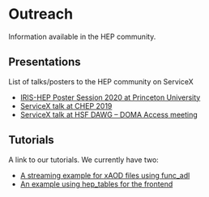 # Outreach

Information available in the HEP community.

## Presentations

List of talks/posters to the HEP community on ServiceX

* [IRIS-HEP Poster Session 2020 at Princeton University](https://indico.cern.ch/event/894127/attachments/1996570/3331175/8_-_weinbergGalewsky-serviceX-irisHepReview.pdf)
* [ServiceX talk at CHEP 2019](https://indico.cern.ch/event/773049/contributions/3474438/attachments/1935769/3207764/BenGalewskyCHEP2019.pdf)
* [ServiceX talk at HSF DAWG – DOMA Access meeting](https://docs.google.com/presentation/d/1T3FszCMpnkvvdNuoXAUZuX10hHI-hp2m0-cKYABJWmE/edit#slide=id.g6458619ede_0_0)

## Tutorials

A link to our tutorials. We currently have two:

* [A streaming example for xAOD files using func_adl](https://github.com/mweinberg2718/useful-scripts/blob/master/ServiceX_streamingTutorial.ipynb)
* [An example using hep_tables for the frontend](https://github.com/mweinberg2718/useful-scripts/blob/master/ServiceX_hep_tables_plotting.ipynb)
